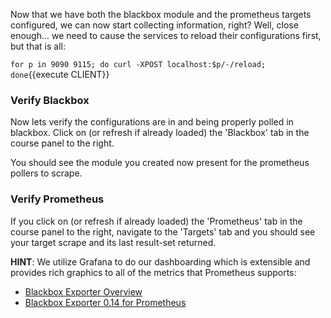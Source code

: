 Now that we have both the blackbox module and the prometheus targets configured, we can now start collecting information, right?  Well, close enough... we need to cause the services to reload their configurations first, but that is all:

`for p in 9090 9115; do curl -XPOST localhost:$p/-/reload; done`{{execute CLIENT}}

### Verify Blackbox

Now lets verify the configurations are in and being properly polled in blackbox.  Click on (or refresh if already loaded) the 'Blackbox' tab in the course panel to the right.

You should see the module you created now present for the prometheus pollers to scrape.

### Verify Prometheus

If you click on (or refresh if already loaded) the 'Prometheus' tab in the course panel to the right, navigate to the 'Targets' tab and you should see your target scrape and its last result-set returned.

**HINT**: We utilize Grafana to do our dashboarding which is extensible and provides rich graphics to all of the metrics that Prometheus supports:
* [Blackbox Exporter Overview](https://grafana.com/grafana/dashboards/5345)
* [Blackbox Exporter 0.14 for Prometheus](https://grafana.com/grafana/dashboards/9965)